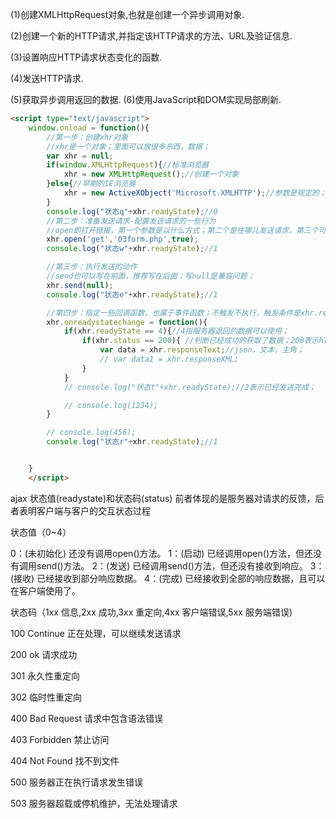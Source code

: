 (1)创建XMLHttpRequest对象,也就是创建一个异步调用对象. 

(2)创建一个新的HTTP请求,并指定该HTTP请求的方法、URL及验证信息. 

(3)设置响应HTTP请求状态变化的函数. 

(4)发送HTTP请求. 

(5)获取异步调用返回的数据. (6)使用JavaScript和DOM实现局部刷新.

```html
<script type="text/javascript">
    window.onload = function(){
        //第一步：创建xhr对象
        //xhr是一个对象；里面可以放很多东西，数据；
        var xhr = null;
        if(window.XMLHttpRequest){//标准浏览器
            xhr = new XMLHttpRequest();//创建一个对象
        }else{//早期的IE浏览器
            xhr = new ActiveXObject('Microsoft.XMLHTTP');//参数是规定的；
        }
        console.log("状态q"+xhr.readyState);//0
        //第二步：准备发送请求-配置发送请求的一些行为
        //open即打开链接，第一个参数是以什么方式；第二个是往哪儿发送请求，第三个可以不写，默认true,表示异步，false表示同步；；
        xhr.open('get','03form.php',true);
        console.log("状态w"+xhr.readyState);//1

        //第三步：执行发送的动作
        //send也可以写在前面，推荐写在后面；写null是兼容问题；
        xhr.send(null);
        console.log("状态e"+xhr.readyState);//1

        //第四步：指定一些回调函数，也属于事件函数；不触发不执行，触发条件是xhr.readyState;z这个值有0-4，共5个状态，是由浏览器控制的；
        xhr.onreadystatechange = function(){
            if(xhr.readyState == 4){//4指服务器返回的数据可以使用；
                if(xhr.status == 200){ //判断已经成功的获取了数据；200表示hTTP请求成功；404表示找不到页面；503表示服务器端有语法错误；
                    var data = xhr.responseText;//json，文本，主角；
                    // var data1 = xhr.responseXML;
                }
            }
            // console.log("状态t"+xhr.readyState);//2表示已经发送完成；

            // console.log(1234);
        }

        // console.log(456);
        console.log("状态r"+xhr.readyState);//1


    }
    </script>
```

ajax 状态值(readystate)和状态码(status) 前者体现的是服务器对请求的反馈，后者表明客户端与客户的交互状态过程

状态值（0~4）

0：(未初始化) 还没有调用open()方法。
1：(启动) 已经调用open()方法，但还没有调用send()方法。
2：(发送) 已经调用send()方法，但还没有接收到响应。
3：(接收) 已经接收到部分响应数据。
4：(完成) 已经接收到全部的响应数据，且可以在客户端使用了。

状态码（1xx 信息,2xx 成功,3xx 重定向,4xx 客户端错误,5xx 服务端错误)

100 Continue 正在处理，可以继续发送请求

200 ok 请求成功

301 永久性重定向 

302 临时性重定向

400 Bad Request 请求中包含语法错误

403 Forbidden 禁止访问

404 Not Found 找不到文件

500 服务器正在执行请求发生错误

503 服务器超载或停机维护，无法处理请求

